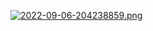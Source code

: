[![2022-09-06-204238859.png](https://i.postimg.cc/PxR49n38/2022-09-06-204238859.png)](https://postimg.cc/HcbX8RCp)